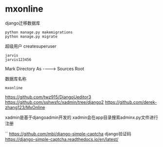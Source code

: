 # mxonline





django迁移数据库

```
python manage.py makemigrations
python manage.py migrate
```



超级用户
createsuperuser
```
jarvis
jarvis123456
```


Mark Directory As ----> Sources Root


数据库名称

```
mxonline
```





https://github.com/twz915/DjangoUeditor3
https://github.com/sshwsfc/xadmin/tree/django2
https://github.com/derek-zhang123/MxOnline


xadmin是基于djangoadmin开发的
xadmin会在app目录搜索adminx.py文件进行注册

``
https://github.com/mbi/django-simple-captcha
django验证码
https://django-simple-captcha.readthedocs.io/en/latest/